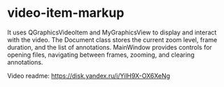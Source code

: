 # video-item-markup
It uses QGraphicsVideoItem and MyGraphicsView to display and interact with the video. The Document class stores the current zoom level, frame duration, and the list of annotations. MainWindow provides controls for opening files, navigating between frames, zooming, and clearing annotations.

Video readme: https://disk.yandex.ru/i/YilH9X-OX6XeNg
